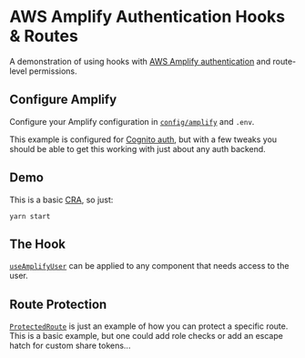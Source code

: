 # AWS Amplify Authentication Hooks & Routes

A demonstration of using hooks with [AWS Amplify authentication](https://aws-amplify.github.io/docs/js/authentication) and route-level permissions.

## Configure Amplify

Configure your Amplify configuration in [`config/amplify`](src/config/amplify.js) and `.env`.

This example is configured for [Cognito auth](https://aws.amazon.com/cognito/), but with a few tweaks you should be able to get this working with just about any auth backend.

## Demo

This is a basic [CRA](https://github.com/facebook/create-react-app), so just:

```
yarn start
```

## The Hook

[`useAmplifyUser`](src/auth/hooks/useAmplifyUser.js) can be applied to any component that needs access to the user.

## Route Protection

[`ProtectedRoute`](src/auth/components/ProtectedRoute.js) is just an example of how you can protect a specific route. This is a basic example, but one could add role checks or add an escape hatch for custom share tokens...
